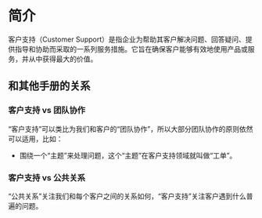 # 简介

客户支持（Customer Support）是指企业为帮助其客户解决问题、回答疑问、提供指导和协助而采取的一系列服务措施。它旨在确保客户能够有效地使用产品或服务，并从中获得最大的价值。

## 和其他手册的关系

### 客户支持 vs 团队协作

“客户支持”可以类比为我们和客户的“团队协作”，所以大部分团队协作的原则依然可以适用，比如：

- 围绕一个“主题”来处理问题，这个“主题”在客户支持领域就叫做“工单”。

### 客户支持 vs 公共关系

“公共关系”关注我们和每个客户之间的关系如何，“客户支持”关注客户遇到什么普遍的问题。


